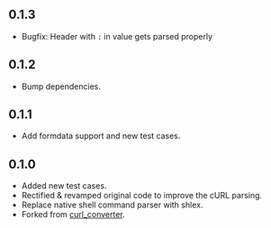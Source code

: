 ## 0.1.3

- Bugfix: Header with `:` in value gets parsed properly

## 0.1.2

- Bump dependencies.

## 0.1.1

- Add formdata support and new test cases.

## 0.1.0

- Added new test cases.
- Rectified & revamped original code to improve the cURL parsing.
- Replace native shell command parser with shlex.
- Forked from [curl_converter](https://pub.dev/packages/curl_converter).
